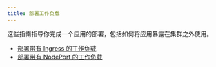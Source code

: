 ```yaml
---
title: 部署工作负载
---
```


这些指南指导你完成一个应用的部署，包括如何将应用暴露在集群之外使用。

- [部署带有 Ingress 的工作负载](../getting-started/quick-start-guides/deploy-workloads/workload-ingress.md)
- [部署带有 NodePort 的工作负载](../getting-started/quick-start-guides/deploy-workloads/nodeports.md)
